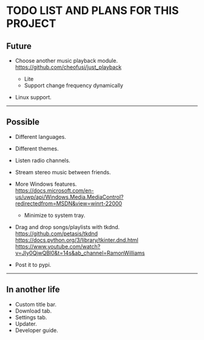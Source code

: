 # TODO LIST AND PLANS FOR THIS PROJECT

## Future

- Choose another music playback module.
    <br>https://github.com/cheofusi/just_playback
    - Lite
    - Support change frequency dynamically

- Linux support.

---

## Possible

- Different languages.
- Different themes.

- Listen radio channels.
- Stream stereo music between friends.

- More Windows features.
    <br>https://docs.microsoft.com/en-us/uwp/api/Windows.Media.MediaControl?redirectedfrom=MSDN&view=winrt-22000
  - Minimize to system tray.
- Drag and drop songs/playlists with tkdnd.
    <br>https://github.com/petasis/tkdnd
    <br>https://docs.python.org/3/library/tkinter.dnd.html
    <br>https://www.youtube.com/watch?v=JIy0QjwQBl0&t=14s&ab_channel=RamonWilliams

- Post it to pypi.

---

## In another life

- Custom title bar.
- Download tab.
- Settings tab.
- Updater.
- Developer guide.